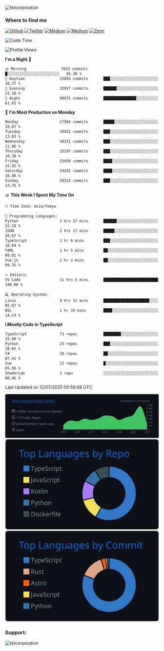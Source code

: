 <p align="left"> <img src="https://komarev.com/ghpvc/?username=tktcorporation&label=Profile%20views&color=0e75b6&style=flat" alt="tktcorporation" /> </p>

<h3>Where to find me</h3>
<p>
<a href="https://github.com/tktcorporation" target="_blank"><img alt="Github" src="https://img.shields.io/badge/GitHub-%2312100E.svg?&style=for-the-badge&logo=Github&logoColor=white" /></a>
<a href="https://twitter.com/tktcorporation" target="_blank"><img alt="Twitter" src="https://img.shields.io/badge/twitter-%231DA1F2.svg?&style=for-the-badge&logo=twitter&logoColor=white" /></a>
<a href="https://www.linkedin.com/in/tktcorporation" target="_blank"><img alt="Medium" src="https://img.shields.io/badge/linkdin-0a66c2.svg?&style=for-the-badge&logo=linkedin&logoColor=white" /></a>
<a href="https://qiita.com/tktcorporation" target="_blank"><img alt="Medium" src="https://img.shields.io/badge/qiita-55C500.svg?&style=for-the-badge&logo=qiita&logoColor=white" /></a>
<a href="https://zenn.dev/tktcorporation" target="_blank"><img alt="Zenn" src="https://img.shields.io/badge/Zenn-3EA8FF.svg?&style=for-the-badge&logo=Zenn&logoColor=white" /></a>
</p>
  
<!--START_SECTION:waka-->
![Code Time](http://img.shields.io/badge/Code%20Time-2%2C536%20hrs%209%20mins-blue)

![Profile Views](http://img.shields.io/badge/Profile%20Views-0-blue)

**I'm a Night 🦉** 

```text
🌞 Morning                7825 commits        █░░░░░░░░░░░░░░░░░░░░░░░░   05.30 % 
🌆 Daytime                15893 commits       ███░░░░░░░░░░░░░░░░░░░░░░   10.77 % 
🌃 Evening                32917 commits       ██████░░░░░░░░░░░░░░░░░░░   22.30 % 
🌙 Night                  90971 commits       ███████████████░░░░░░░░░░   61.63 % 
```
📅 **I'm Most Productive on Monday** 

```text
Monday                   27564 commits       █████░░░░░░░░░░░░░░░░░░░░   18.67 % 
Tuesday                  20421 commits       ███░░░░░░░░░░░░░░░░░░░░░░   13.83 % 
Wednesday                16321 commits       ███░░░░░░░░░░░░░░░░░░░░░░   11.06 % 
Thursday                 15197 commits       ███░░░░░░░░░░░░░░░░░░░░░░   10.30 % 
Friday                   23499 commits       ████░░░░░░░░░░░░░░░░░░░░░   15.92 % 
Saturday                 24291 commits       ████░░░░░░░░░░░░░░░░░░░░░   16.46 % 
Sunday                   20313 commits       ███░░░░░░░░░░░░░░░░░░░░░░   13.76 % 
```


📊 **This Week I Spent My Time On** 

```text
🕑︎ Time Zone: Asia/Tokyo

💬 Programming Languages: 
Python                   2 hrs 27 mins       ██████░░░░░░░░░░░░░░░░░░░   22.18 % 
JSON                     2 hrs 17 mins       █████░░░░░░░░░░░░░░░░░░░░   20.67 % 
TypeScript               1 hr 6 mins         ███░░░░░░░░░░░░░░░░░░░░░░   10.04 % 
YAML                     1 hr 5 mins         ██░░░░░░░░░░░░░░░░░░░░░░░   09.81 % 
Vue.js                   1 hr 2 mins         ██░░░░░░░░░░░░░░░░░░░░░░░   09.35 % 

🔥 Editors: 
VS Code                  11 hrs 5 mins       █████████████████████████   100.00 % 

💻 Operating System: 
Linux                    9 hrs 31 mins       █████████████████████░░░░   85.87 % 
WSL                      1 hr 34 mins        ████░░░░░░░░░░░░░░░░░░░░░   14.13 % 
```

**I Mostly Code in TypeScript** 

```text
TypeScript               73 repos            ████████░░░░░░░░░░░░░░░░░   33.80 % 
Python                   23 repos            ███░░░░░░░░░░░░░░░░░░░░░░   10.65 % 
C#                       16 repos            ██░░░░░░░░░░░░░░░░░░░░░░░   07.41 % 
Vue                      12 repos            █░░░░░░░░░░░░░░░░░░░░░░░░   05.56 % 
ShaderLab                1 repo              ░░░░░░░░░░░░░░░░░░░░░░░░░   00.46 % 
```




 Last Updated on 12/07/2025 00:59:09 UTC
<!--END_SECTION:waka-->

[![](https://raw.githubusercontent.com/tktcorporation/tktcorporation/master/profile-summary-card-output/github_dark/0-profile-details.svg)](https://github.com/vn7n24fzkq/github-profile-summary-cards)
[![](https://raw.githubusercontent.com/tktcorporation/tktcorporation/master/profile-summary-card-output/github_dark/1-repos-per-language.svg)](https://github.com/vn7n24fzkq/github-profile-summary-cards) [![](https://raw.githubusercontent.com/tktcorporation/tktcorporation/master/profile-summary-card-output/github_dark/2-most-commit-language.svg)](https://github.com/vn7n24fzkq/github-profile-summary-cards)

<h3 align="left">Support:</h3>
<p><a href="https://www.buymeacoffee.com/tktcorporation"> <img align="left" src="https://cdn.buymeacoffee.com/buttons/v2/default-yellow.png" height="50" width="210" alt="tktcorporation" /></a></p><br><br>
